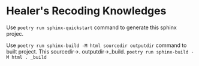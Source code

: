 # Healer's Recoding Knowledges

Use `poetry run sphinx-quickstart` command to generate this sphinx projec.

Use `poetry run sphinx-build -M html sourcedir outputdir` command to built project. 
This sourcedir->. outputdir->_build.
`poetry run sphinx-build -M html . _build`
